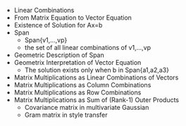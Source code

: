 - Linear Combinations
- From Matrix Equation to Vector Equation
- Existence of Solution for Ax=b
- Span
  - Span{v1,...,vp}
  - the set of all linear combinations of v1,...,vp
- Geometric Description of Span
- Geometrix Interpretation of Vector Equation
  - The solution exists only when b in Span{a1,a2,a3}
- Matrix Multiplications as Linear Combinations of Vectors
- Matrix Multiplications as Column Combinations
- Matrix Multiplications as Row Combinations
- Matrix Multiplications as Sum of (Rank-1) Outer Products
  - Covariance matrix in multivariate Gaussian
  - Gram matrix in style transfer
